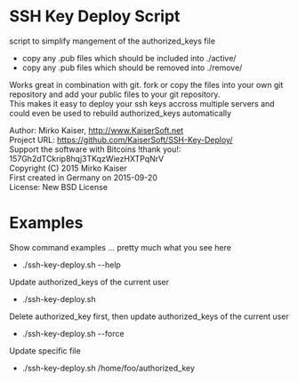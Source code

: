 SSH Key Deploy Script
=====================

script to simplify mangement of the authorized_keys file
* copy any .pub files which should be included into ./active/
* copy any .pub files which should be removed into ./remove/

Works great in combination with git. fork or copy the files into your own git repository
and add your public files to your git repository.     
This makes it easy to deploy your ssh keys accross multiple servers and could even be
used to rebuild authorized_keys automatically    

Author: Mirko Kaiser, http://www.KaiserSoft.net   
Project URL: https://github.com/KaiserSoft/SSH-Key-Deploy/     
Support the software with Bitcoins !thank you!: 157Gh2dTCkrip8hqj3TKqzWiezHXTPqNrV    
Copyright (C) 2015 Mirko Kaiser    
First created in Germany on 2015-09-20    
License: New BSD License   


Examples
========

Show command examples ... pretty much what you see here
* ./ssh-key-deploy.sh --help

Update authorized_keys of the current user
* ./ssh-key-deploy.sh

Delete authorized_key first, then update authorized_keys of the current user
* ./ssh-key-deploy.sh --force
    
Update specific file
* ./ssh-key-deploy.sh /home/foo/authorized_key


